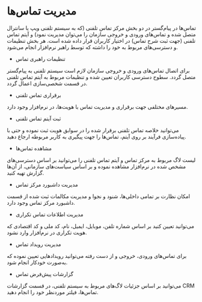 # مدیریت تماس‌ها

تماس‌ها در پیام‌گستر در دو بخش مرکز تماس تلفنی (که به سیستم تلفنی ویپ یا سانترال متصل شده و تماس‌های ورودی و خروجی سازمان را می‌توان مدیریت نمود) و آیتم تماس تلفنی (جهت ثبت شرح تماس) در اختیار کاربران قرار داده شده است. هر بخش تنظیمات و دسترسی‌های مربوط به خود را داشته که توسط راهبر نرم‌افزار انجام می‌شود.


- تنظیمات راهبری تماس

برای اتصال تماس‌های ورودی و خروجی سازمان لازم است سیستم تلفنی به پیام‌گستر متصل گردد. سطوح دسترسی کاربران تعیین شده و تنظیمات مربوط به آیتم تماس تلفنی در قسمت شخصی‌سازی اعمال گردد.


- برقراری تماس تلفنی

مسیر‌های مختلفی جهت برقراری و مدیریت تماس با هویت‌ها، در  نرم‌افزار وجود دارد.


- ثبت آیتم تماس تلفنی

می‌توانید خلاصه تماس تلفنی برقرار شده را در سوابق هویت ثبت نموده و حتی با پیاده‌سازی فرآیند بر روی آیتم، تماس‌ها را جهت پیگیری به کاربر مربوطه ارجاع دهید.


- مشاهده تماس‌ها

لیست لاگ مربوط به مرکز تماس و آیتم تماس تلفنی را می‌توانید بر اساس دسترسی‌های مشخص شده در نرم‌افزار مشاهده نموده و بر اساس سیاست‌های سازمانی، از آن‌ها گزارش تهیه کنید.


- مدیریت داشبورد مرکز تماس

امکان نظارت بر تمامی ‌داخلی‌ها، شنود و نجوا و مدیریت مکالمات ثبت شده از قسمت داشبورد مرکز تماس وجود دارد.


- مدیریت اطلاعات تماس تکراری

می‌توانید تعیین کنید بر اساس شماره تلفن، موبایل، ایمیل، نام، کد ملی و کد اقتصادی که هویت تکراری در نرم‌افزار وارد نشود.


- مدیریت رویداد تماس

برای تماس‌های ورودی، خروجی و از دست‌ رفته می‌توانید رویدادهایی تعیین نموده که به‌صورت خودکار انجام شود. 


- گزارشات پیش‌فرض تماس

می‌توانید بر اساس جزئیات لاگ‌های مربوط به سیستم تلفنی، در قسمت گزارشات CRM تماس‌ها، فیلتر موردنظر خود را انجام دهید.
